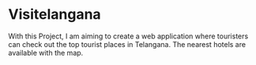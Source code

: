 # Visitelangana

With this Project, I am aiming to create a web application where touristers can check out the top tourist places in Telangana. The nearest hotels are available with the map.
